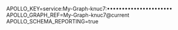APOLLO_KEY=service:My-Graph-knuc7:••••••••••••••••••••••
APOLLO_GRAPH_REF=My-Graph-knuc7@current
APOLLO_SCHEMA_REPORTING=true